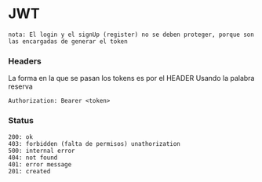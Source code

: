 # JWT
```
nota: El login y el signUp (register) no se deben proteger, porque son las encargadas de generar el token
```
### Headers
La forma en la que se pasan los tokens es por el HEADER
Usando la palabra reserva
```
Authorization: Bearer <token>
```
### Status
```
200: ok
403: forbidden (falta de permisos) unathorization
500: internal error
404: not found
401: error message
201: created
```